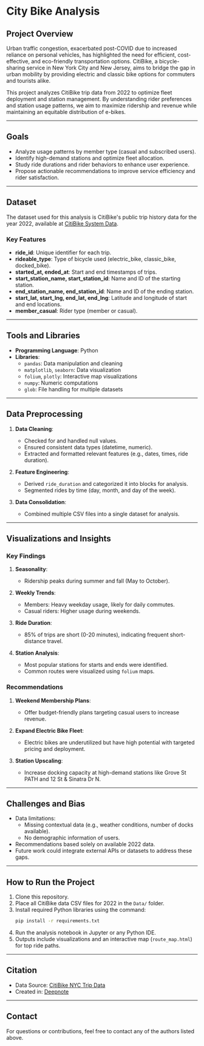 # City Bike Analysis



## Project Overview

Urban traffic congestion, exacerbated post-COVID due to increased reliance on personal vehicles, has highlighted the need for efficient, cost-effective, and eco-friendly transportation options. CitiBike, a bicycle-sharing service in New York City and New Jersey, aims to bridge the gap in urban mobility by providing electric and classic bike options for commuters and tourists alike.

This project analyzes CitiBike trip data from 2022 to optimize fleet deployment and station management. By understanding rider preferences and station usage patterns, we aim to maximize ridership and revenue while maintaining an equitable distribution of e-bikes.

---

## Goals

- Analyze usage patterns by member type (casual and subscribed users).
- Identify high-demand stations and optimize fleet allocation.
- Study ride durations and rider behaviors to enhance user experience.
- Propose actionable recommendations to improve service efficiency and rider satisfaction.

---

## Dataset

The dataset used for this analysis is CitiBike's public trip history data for the year 2022, available at [CitiBike System Data](https://citibikenyc.com/system-data).

### Key Features

- **ride_id**: Unique identifier for each trip.
- **rideable_type**: Type of bicycle used (electric_bike, classic_bike, docked_bike).
- **started_at, ended_at**: Start and end timestamps of trips.
- **start_station_name, start_station_id**: Name and ID of the starting station.
- **end_station_name, end_station_id**: Name and ID of the ending station.
- **start_lat, start_lng, end_lat, end_lng**: Latitude and longitude of start and end locations.
- **member_casual**: Rider type (member or casual).

---

## Tools and Libraries

- **Programming Language**: Python
- **Libraries**:
  - `pandas`: Data manipulation and cleaning
  - `matplotlib`, `seaborn`: Data visualization
  - `folium`, `plotly`: Interactive map visualizations
  - `numpy`: Numeric computations
  - `glob`: File handling for multiple datasets

---

## Data Preprocessing

1. **Data Cleaning**:
   - Checked for and handled null values.
   - Ensured consistent data types (datetime, numeric).
   - Extracted and formatted relevant features (e.g., dates, times, ride duration).

2. **Feature Engineering**:
   - Derived `ride_duration` and categorized it into blocks for analysis.
   - Segmented rides by time (day, month, and day of the week).

3. **Data Consolidation**:
   - Combined multiple CSV files into a single dataset for analysis.

---

## Visualizations and Insights

### Key Findings

1. **Seasonality**:
   - Ridership peaks during summer and fall (May to October).

2. **Weekly Trends**:
   - Members: Heavy weekday usage, likely for daily commutes.
   - Casual riders: Higher usage during weekends.

3. **Ride Duration**:
   - 85% of trips are short (0-20 minutes), indicating frequent short-distance travel.

4. **Station Analysis**:
   - Most popular stations for starts and ends were identified.
   - Common routes were visualized using `folium` maps.

### Recommendations

1. **Weekend Membership Plans**:
   - Offer budget-friendly plans targeting casual users to increase revenue.

2. **Expand Electric Bike Fleet**:
   - Electric bikes are underutilized but have high potential with targeted pricing and deployment.

3. **Station Upscaling**:
   - Increase docking capacity at high-demand stations like Grove St PATH and 12 St & Sinatra Dr N.

---

## Challenges and Bias

- Data limitations:
  - Missing contextual data (e.g., weather conditions, number of docks available).
  - No demographic information of users.
- Recommendations based solely on available 2022 data.
- Future work could integrate external APIs or datasets to address these gaps.

---

## How to Run the Project

1. Clone this repository.
2. Place all CitiBike data CSV files for 2022 in the `Data/` folder.
3. Install required Python libraries using the command:
   ```bash
   pip install -r requirements.txt
   ```
4. Run the analysis notebook in Jupyter or any Python IDE.
5. Outputs include visualizations and an interactive map (`route_map.html`) for top ride paths.

---

## Citation

- Data Source: [CitiBike NYC Trip Data](https://citibikenyc.com/system-data)
- Created in: [Deepnote](https://deepnote.com)

---

## Contact

For questions or contributions, feel free to contact any of the authors listed above.
